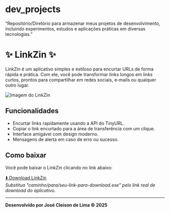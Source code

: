 # dev_projects
“Repositório/Diretório para armazenar meus projetos de desenvolvimento, incluindo experimentos, estudos e aplicações práticas em diversas tecnologias.”

# ✨ LinkZin ✨

LinkZin é um aplicativo simples e estiloso para encurtar URLs de forma rápida e prática. Com ele, você pode transformar links longos em links curtos, prontos para compartilhar em redes sociais, e-mails ou qualquer outro lugar.

![Imagem do LinkZin](https://github.com/cleisonlima/dev_projects/raw/main/LinkZin.png)

## Funcionalidades

- Encurtar links rapidamente usando a API do TinyURL.
- Copiar o link encurtado para a área de transferência com um clique.
- Interface amigável com design moderno.
- Mensagens de alerta em caso de erro ou sucesso.

## Como baixar

Você pode baixar o LinkZin clicando no link abaixo:  

[⬇️ Download LinkZin](caminho/para/seu-link-para-download.exe)  
*Substitua "caminho/para/seu-link-para-download.exe" pelo link real de download do aplicativo.*

---

**Desenvolvido por José Cleison de Lima © 2025**

